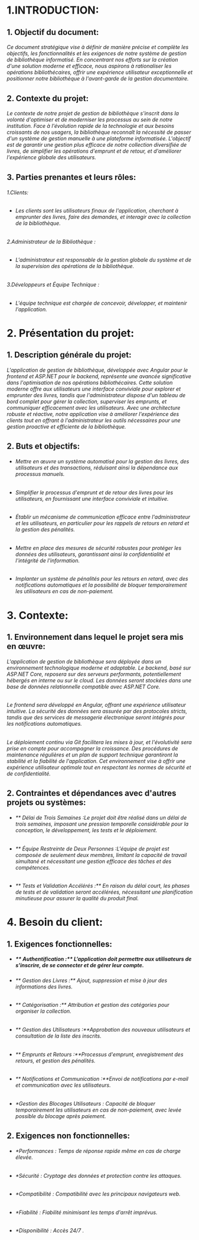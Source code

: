 # 1.INTRODUCTION:
## 1. Objectif du document:
###### Ce document stratégique vise à définir de manière précise et complète les objectifs, les fonctionnalités et les exigences de notre système de gestion de bibliothèque informatisé. En concentrant nos efforts sur la création d'une solution moderne et efficace, nous aspirons à rationaliser les opérations bibliothécaires, offrir une expérience utilisateur exceptionnelle et positionner notre bibliothèque à l'avant-garde de la gestion documentaire.
## 2. Contexte du projet:
###### Le contexte de notre projet de gestion de bibliothèque s'inscrit dans la volonté d'optimiser et de moderniser les processus au sein de notre institution. Face à l'évolution rapide de la technologie et aux besoins croissants de nos usagers, la bibliothèque reconnaît la nécessité de passer d'un système de gestion manuelle à une plateforme informatisée. L'objectif est de garantir une gestion plus efficace de notre collection diversifiée de livres, de simplifier les opérations d'emprunt et de retour, et d'améliorer l'expérience globale des utilisateurs.
## 3. Parties prenantes et leurs rôles:
###### 1.Clients:
 - ######    Les clients sont les utilisateurs finaux de l'application, cherchant à emprunter des livres, faire des demandes, et interagir avec la collection de la bibliothèque.
###### 2.Administrateur de la Bibliothèque :
  - ######    L'administrateur est responsable de la gestion globale du système et de la supervision des opérations de la bibliothèque.
###### 3.Développeurs et Équipe Technique :
  - ######    L'équipe technique est chargée de concevoir, développer, et maintenir l'application.
# 2. Présentation du projet:
## 1. Description générale du projet:
###### L'application de gestion de bibliothèque, développée avec Angular pour le frontend et ASP.NET pour le backend, représente une avancée significative dans l'optimisation de nos opérations bibliothécaires. Cette solution moderne offre aux utilisateurs une interface conviviale pour explorer et emprunter des livres, tandis que l'administrateur dispose d'un tableau de bord complet pour gérer la collection, superviser les emprunts, et communiquer efficacement avec les utilisateurs. Avec une architecture robuste et réactive, notre application vise à améliorer l'expérience des clients tout en offrant à l'administrateur les outils nécessaires pour une gestion proactive et efficiente de la bibliothèque.
## 2. Buts et objectifs:
- ###### Mettre en œuvre un système automatisé pour la gestion des livres, des utilisateurs et des transactions, réduisant ainsi la dépendance aux processus manuels.
- ###### Simplifier le processus d'emprunt et de retour des livres pour les utilisateurs, en fournissant une interface conviviale et intuitive.
- ###### Établir un mécanisme de communication efficace entre l'administrateur et les utilisateurs, en particulier pour les rappels de retours en retard et la gestion des pénalités.
- ###### Mettre en place des mesures de sécurité robustes pour protéger les données des utilisateurs, garantissant ainsi la confidentialité et l'intégrité de l'information.
- ###### Implanter un système de pénalités pour les retours en retard, avec des notifications automatiques et la possibilité de bloquer temporairement les utilisateurs en cas de non-paiement.
# 3. Contexte:
## 1. Environnement dans lequel le projet sera mis en œuvre:
###### L'application de gestion de bibliothèque sera déployée dans un environnement technologique moderne et adaptable. Le backend, basé sur ASP.NET Core, reposera sur des serveurs performants, potentiellement hébergés en interne ou sur le cloud. Les données seront stockées dans une base de données relationnelle compatible avec ASP.NET Core.

###### Le frontend sera développé en Angular, offrant une expérience utilisateur intuitive. La sécurité des données sera assurée par des protocoles stricts, tandis que des services de messagerie électronique seront intégrés pour les notifications automatiques.

###### Le déploiement continu via Git facilitera les mises à jour, et l'évolutivité sera prise en compte pour accompagner la croissance. Des procédures de maintenance régulières et un plan de support technique garantiront la stabilité et la fiabilité de l'application. Cet environnement vise à offrir une expérience utilisateur optimale tout en respectant les normes de sécurité et de confidentialité.
## 2. Contraintes et dépendances avec d'autres projets ou systèmes:
- ###### ** Délai de Trois Semaines :Le projet doit être réalisé dans un délai de trois semaines, imposant une pression temporelle considérable pour la conception, le développement, les tests et le déploiement.
- ###### ** Équipe Restreinte de Deux Personnes :L'équipe de projet est composée de seulement deux membres, limitant la capacité de travail simultané et nécessitant une gestion efficace des tâches et des compétences.
- ###### ** Tests et Validation Accélérés :** En raison du délai court, les phases de tests et de validation seront accélérées, nécessitant une planification minutieuse pour assurer la qualité du produit final.
# 4. Besoin du client:
## 1. Exigences fonctionnelles:
- ##### ** Authentification :** L’application doit permettre aux utilisateurs de s'inscrire, de se connecter et de gérer leur compte.
- ###### ** Gestion des Livres :** Ajout, suppression et mise à jour des informations des livres.
- ###### ** Catégorisation :** Attribution et gestion des catégories pour organiser la collection.
- ###### ** Gestion des Utilisateurs :**Approbation des nouveaux utilisateurs et consultation de la liste des inscrits.
- ###### ** Emprunts et Retours :**Processus d'emprunt, enregistrement des retours, et gestion des pénalités.
- ###### **  Notifications et Communication :**Envoi de notifications par e-mail et communication avec les utilisateurs.
- ###### **Gestion des Blocages Utilisateurs :* Capacité de bloquer temporairement les utilisateurs en cas de non-paiement, avec levée possible du blocage après paiement.
## 2. Exigences non fonctionnelles:
- ###### **Performances :* Temps de réponse rapide même en cas de charge élevée.
- ###### **Sécurité :* Cryptage des données et protection contre les attaques.
- ###### **Compatibilité :* Compatibilité avec les principaux navigateurs web.
- ###### **Fiabilité :* Fiabilité minimisant les temps d'arrêt imprévus.
- ###### **Disponibilité :* Accès 24/7 .
